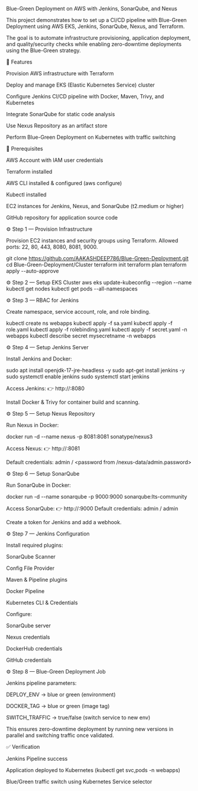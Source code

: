 Blue-Green Deployment on AWS with Jenkins, SonarQube, and Nexus

This project demonstrates how to set up a CI/CD pipeline with Blue-Green Deployment using AWS EKS, Jenkins, SonarQube, Nexus, and Terraform.

The goal is to automate infrastructure provisioning, application deployment, and quality/security checks while enabling zero-downtime deployments using the Blue-Green strategy.

🚀 Features

Provision AWS infrastructure with Terraform

Deploy and manage EKS (Elastic Kubernetes Service) cluster

Configure Jenkins CI/CD pipeline with Docker, Maven, Trivy, and Kubernetes

Integrate SonarQube for static code analysis

Use Nexus Repository as an artifact store

Perform Blue-Green Deployment on Kubernetes with traffic switching


📌 Prerequisites

AWS Account with IAM user credentials

Terraform installed

AWS CLI installed & configured (aws configure)

Kubectl installed

EC2 instances for Jenkins, Nexus, and SonarQube (t2.medium or higher)

GitHub repository for application source code

⚙️ Step 1 — Provision Infrastructure

Provision EC2 instances and security groups using Terraform.
Allowed ports: 22, 80, 443, 8080, 8081, 9000.

git clone https://github.com/AAKASHDEEP786/Blue-Green-Deployment.git
cd Blue-Green-Deployment/Cluster
terraform init
terraform plan
terraform apply --auto-approve

⚙️ Step 2 — Setup EKS Cluster
aws eks update-kubeconfig --region <region> --name <cluster-name>
kubectl get nodes
kubectl get pods --all-namespaces

⚙️ Step 3 — RBAC for Jenkins

Create namespace, service account, role, and role binding.

kubectl create ns webapps
kubectl apply -f sa.yaml
kubectl apply -f role.yaml
kubectl apply -f rolebinding.yaml
kubectl apply -f secret.yaml -n webapps
kubectl describe secret mysecretname -n webapps

⚙️ Step 4 — Setup Jenkins Server

Install Jenkins and Docker:

sudo apt install openjdk-17-jre-headless -y
sudo apt-get install jenkins -y
sudo systemctl enable jenkins
sudo systemctl start jenkins


Access Jenkins:
👉 http://<public-ip>:8080

Install Docker & Trivy for container build and scanning.

⚙️ Step 5 — Setup Nexus Repository

Run Nexus in Docker:

docker run -d --name nexus -p 8081:8081 sonatype/nexus3


Access Nexus:
👉 http://<public-ip>:8081

Default credentials: admin / <password from /nexus-data/admin.password>

⚙️ Step 6 — Setup SonarQube

Run SonarQube in Docker:

docker run -d --name sonarqube -p 9000:9000 sonarqube:lts-community


Access SonarQube:
👉 http://<public-ip>:9000
Default credentials: admin / admin

Create a token for Jenkins and add a webhook.

⚙️ Step 7 — Jenkins Configuration

Install required plugins:

SonarQube Scanner

Config File Provider

Maven & Pipeline plugins

Docker Pipeline

Kubernetes CLI & Credentials

Configure:

SonarQube server

Nexus credentials

DockerHub credentials

GitHub credentials

⚙️ Step 8 — Blue-Green Deployment Job

Jenkins pipeline parameters:

DEPLOY_ENV → blue or green (environment)

DOCKER_TAG → blue or green (image tag)

SWITCH_TRAFFIC → true/false (switch service to new env)

This ensures zero-downtime deployment by running new versions in parallel and switching traffic once validated.

✅ Verification

Jenkins Pipeline success

Application deployed to Kubernetes (kubectl get svc,pods -n webapps)

Blue/Green traffic switch using Kubernetes Service selector
